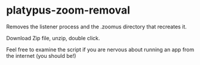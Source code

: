 # platypus-zoom-removal
Removes the listener process and the .zoomus directory that recreates it.

Download Zip file, unzip, double click.

Feel free to examine the script if you are nervous about running an app from the internet (you should be!)
